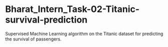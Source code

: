 # Bharat_Intern_Task-02-Titanic-survival-prediction
Supervised Machine Learning algorithm on the Titanic dataset for predicting the survival of passengers.
